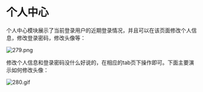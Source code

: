 # 个人中心

个人中心模块展示了当前登录用户的近期登录情况，并且可以在该页面修改个人信息，修改登录密码，修改头像等：

![279.png](https://s2.ax1x.com/2019/09/07/n1gWCD.png)

修改个人信息和登录密码没什么好说的，在相应的tab页下操作即可。下面主要演示如何修改头像：

![280.gif](https://s2.ax1x.com/2019/09/07/n1gOPS.gif)
